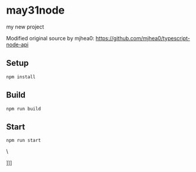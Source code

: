 # may31node

my new project

Modified original source by mjhea0: https://github.com/mjhea0/typescript-node-api

## Setup


`npm install`

## Build

`npm run build`

## Start

`npm run start`










\





]]]


